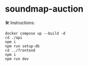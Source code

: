 # soundmap-auction

🛠️ Instructions:

```
docker compose up --build -d
cd ./api
npm i
npm run setup-db
cd ../frontend
npm i
npm run dev
```
